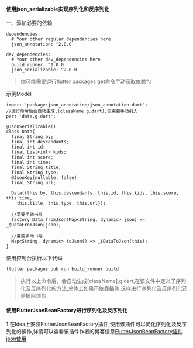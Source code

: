 #### 使用json_serializable实现序列化和反序列化

一、添加必要的依赖
```
dependencies:
  # Your other regular dependencies here
  json_annotation: ^2.0.0

dev_dependencies:
  # Your other dev_dependencies here
  build_runner: ^1.0.0
  json_serializable: ^2.0.0
```
>你可能需要运行flutter packages get命令手动获取依赖包

示例Model
```
import 'package:json_annotation/json_annotation.dart';
//运行命令后会自动生成,(className.g.dart),但需要手动引入
part 'data.g.dart';

@JsonSerializable()
class Data{
  final String by;
  final int descendants;
  final int id;
  final List<int> kids;
  final int score;
  final int time;
  final String title;
  final String type;
  @JsonKey(nullable: false)
  final String url;

  Data({this.by, this.descendants, this.id, this.kids, this.score, this.time,
    this.title, this.type, this.url});

  //需要手动书写
  factory Data.fromJson(Map<String, dynamic> json) => _$DataFromJson(json);
  
  //需要手动书写
  Map<String, dynamic> toJson() => _$DataToJson(this);
}
```

使用控制台执行以下代码
```cmd
flutter packages pub run build_runner build
```

>执行以上命令后，会自动生成[className].g.dart,在该文件中定义了序列化及反序列化的方法,总体上如果不依靠插件,这样进行序列化及反序列化还是挺麻烦的.


#### 使用FlutterJsonBeanFactory进行序列化及反序列化
1.在Idea上安装FlutterJsonBeanFactory插件,使用该插件可以简化序列化及反序列化的操作,详情可以查看该插件作者的博客信息[FlutterJsonBeanFactory插件json使用](https://www.jianshu.com/p/14cbcbaa74b7)